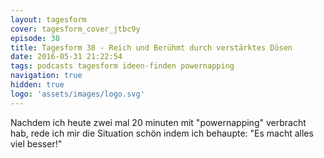 ```yaml
---
layout: tagesform
cover: tagesform_cover_jtbc9y
episode: 38
title: Tagesform 38 - Reich und Berühmt durch verstärktes Dösen
date: 2016-05-31 21:22:54
tags: podcasts tagesform ideen-finden powernapping
navigation: true
hidden: true
logo: 'assets/images/logo.svg'
---
```


Nachdem ich heute zwei mal 20 minuten mit "powernapping"
verbracht hab, rede ich mir die Situation schön indem ich 
behaupte: "Es macht alles viel besser!"
